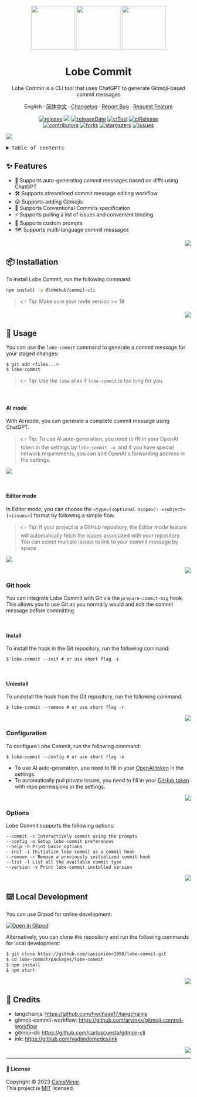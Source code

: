 <a name="readme-top"></a>

<div align="center">

<img height="120" src="https://registry.npmmirror.com/@lobehub/assets-logo/1.0.0/files/assets/logo-3d.webp">
<img height="120" src="https://gw.alipayobjects.com/zos/kitchen/qJ3l3EPsdW/split.svg">
<img height="120" src="https://registry.npmmirror.com/@lobehub/assets-emoji/1.3.0/files/assets/love-letter.webp">

<h1 align="center">Lobe Commit</h1>

Lobe Commit is a CLI tool that uses ChatGPT to generate Gitmoji-based commit messages

English · [简体中文](./README-zh_CN.md) · [Changelog](./CHANGELOG.md) · [Report Bug][issues-url] · [Request Feature][issues-url]

<!-- SHIELD GROUP -->

[![release][release-shield]][release-url]
![][release-download-shield]
[![releaseDate][release-date-shield]][release-date-url]
[![ciTest][ci-test-shield]][ci-test-url]
[![ciRelease][ci-release-shield]][ci-release-url]<br/>
[![contributors][contributors-shield]][contributors-url]
[![forks][forks-shield]][forks-url]
[![stargazers][stargazers-shield]][stargazers-url]
[![issues][issues-shield]][issues-url]

</div>

![](https://gw.alipayobjects.com/zos/kitchen/3%26ByxtP39X/preview.webp)

<details>
<summary><kbd>Table of contents</kbd></summary>

#### TOC

- [✨ Features](#-features)

- [📦 Installation](#-installation)

- [🤯 Usage](#-usage)

  - [Git hook](#git-hook)
  - [Configuration](#configuration)
  - [Options](#options)

- [⌨️ Local Development](#️-local-development)

- [🔗 Credits](#-credits)

####

</details>

## ✨ Features

- 🤯 Supports auto-generating commit messages based on diffs using ChatGPT
- 🛠️ Supports streamlined commit message editing workflow
- 😜 Supports adding Gitmojis
- 📝 Supports Conventional Commits specification
- ⚡️ Supports pulling a list of issues and convenient binding
- 💄 Supports custom prompts
- 🗺️ Supports multi-language commit messages

<div align="right">

[![][back-to-top]](#readme-top)

</div>

## 📦 Installation

To install Lobe Commit, run the following command:

```bash
npm install -g @lobehub/commit-cli
```

> 👉 Tip: Make sure your node version >= 18

<div align="right">

[![][back-to-top]](#readme-top)

</div>

## 🤯 Usage

You can use the `lobe-commit` command to generate a commit message for your staged changes:

```shell
$ git add <files...>
$ lobe-commit
```

> 👉 Tip: Use the `lobe` alias if `lobe-commit` is too long for you.

<br/>

#### AI mode

With AI mode, you can generate a complete commit message using ChatGPT.

> 👉 Tip: To use AI auto-generation, you need to fill in your OpenAI token in the settings by `lobe-commit -o`. and if you have special network requirements, you can add OpenAI's forwarding address in the settings.

![](https://gw.alipayobjects.com/zos/kitchen/qmXcNvnjKf/preview-ai.webp)

<br/>

#### Editor mode

In Editor mode, you can choose the `<type>(<optional scope>): <subject> [<issues>]` format by following a simple flow.

> 👉 Tip: If your project is a GitHub repository, the Editor mode feature will automatically fetch the issues associated with your repository. You can select multiple issues to link to your commit message by <kbd>space</kbd> .

![](https://gw.alipayobjects.com/zos/kitchen/QkJ5V8nbY6/preview-editor.webp)

<div align="right">

[![][back-to-top]](#readme-top)

</div>

### Git hook

You can integrate Lobe Commit with Git via the `prepare-commit-msg` hook. This allows you to use Git as you normally would and edit the commit message before committing.

<br/>

#### Install

To install the hook in the Git repository, run the following command:

```shell
$ lobe-commit --init # or use short flag -i
```

<br/>

#### Uninstall

To uninstall the hook from the Git repository, run the following command:

```shell
$ lobe-commit --remove # or use short flag -r
```

<div align="right">

[![][back-to-top]](#readme-top)

</div>

### Configuration

To configure Lobe Commit, run the following command:

```shell
$ lobe-commit --config # or use short flag -o
```

- To use AI auto-generation, you need to fill in your [OpenAI token](<(https://platform.openai.com/account/api-keys)>) in the settings.
- To automatically pull private issues, you need to fill in your [GitHub token](https://github.com/settings/tokens) with repo permissions in the settings.

<div align="right">

[![][back-to-top]](#readme-top)

</div>

### Options

Lobe Commit supports the following options:

```shell
--commit -c Interactively commit using the prompts
--config -o Setup lobe-commit preferences
--help -h Print basic options
--init -i Initialize lobe-commit as a commit hook
--remove -r Remove a previously initialized commit hook
--list -l List all the available commit type
--version -v Print lobe-commit installed version
```

<div align="right">

[![][back-to-top]](#readme-top)

</div>

## ⌨️ Local Development

You can use Gitpod for online development:

[![Open in Gitpod](https://gitpod.io/button/open-in-gitpod.svg)][gitpod-url]

Alternatively, you can clone the repository and run the following commands for local development:

```bash
$ git clone https://github.com/canisminor1990/lobe-commit.git
$ cd lobe-commit/packages/lobe-commit
$ npm install
$ npm start
```

<div align="right">

[![][back-to-top]](#readme-top)

</div>

## 🔗 Credits

- langchainjs: <https://github.com/hwchase17/langchainjs>
- gitmoji-commit-workflow: <https://github.com/arvinxx/gitmoji-commit-workflow>
- gitmoji-cli: <https://github.com/carloscuesta/gitmoji-cli>
- ink: <https://github.com/vadimdemedes/ink>

<div align="right">

[![][back-to-top]](#readme-top)

</div>

---

#### 📝 License

Copyright © 2023 [CanisMinor][profile-url]. <br /> This project is [MIT](./LICENSE) licensed.

<!-- LINK GROUP -->

[back-to-top]: https://img.shields.io/badge/-BACK_TO_TOP-151515?style=flat-square
[ci-release-shield]: https://github.com/lobehub/lobe-commit/actions/workflows/release.yml/badge.svg
[ci-release-url]: https://github.com/lobehub/lobe-commit/actions/workflows/release.yml
[ci-test-shield]: https://github.com/canisminor1990/lobe-commit/workflows/Test%20CI/badge.svg
[ci-test-url]: https://github.com/canisminor1990/lobe-commit/actions/workflows/test.yml
[contributors-shield]: https://img.shields.io/github/contributors/canisminor1990/lobe-commit.svg?style=flat
[contributors-url]: https://github.com/canisminor1990/lobe-commit/graphs/contributors
[forks-shield]: https://img.shields.io/github/forks/canisminor1990/lobe-commit.svg?style=flat
[forks-url]: https://github.com/canisminor1990/lobe-commit/network/members
[gitpod-url]: https://gitpod.io/#https://github.com/canisminor1990/lobe-commit
[issues-shield]: https://img.shields.io/github/issues/canisminor1990/lobe-commit.svg?style=flat
[issues-url]: https://github.com/canisminor1990/lobe-commit/issues/new/choose
[profile-url]: https://github.com/canisminor1990
[release-date-shield]: https://img.shields.io/github/release-date/canisminor1990/lobe-commit?style=flat
[release-date-url]: https://github.com/canisminor1990/lobe-commit/releases
[release-download-shield]: https://img.shields.io/npm/dt/@lobehub/commit-cli
[release-shield]: https://img.shields.io/npm/v/@lobehub/commit-cli?label=%F0%9F%A4%AF%20NPM
[release-url]: https://www.npmjs.com/package/@lobehub/commit-cli
[stargazers-shield]: https://img.shields.io/github/stars/canisminor1990/lobe-commit.svg?style=flat
[stargazers-url]: https://github.com/canisminor1990/lobe-commit/stargazers
